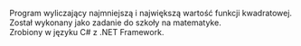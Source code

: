 Program wyliczający najmniejszą i największą wartość funkcji kwadratowej.<br />
Został wykonany jako zadanie do szkoły na matematyke.<br />
Zrobiony w języku C# z .NET Framework.<br />




